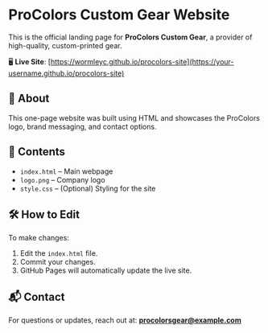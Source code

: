 # ProColors Custom Gear Website

This is the official landing page for **ProColors Custom Gear**, a provider of high-quality, custom-printed gear.

🖥️ **Live Site**: [https://wormleyc.github.io/procolors-site](https://your-username.github.io/procolors-site)

## 🚀 About

This one-page website was built using HTML and showcases the ProColors logo, brand messaging, and contact options.

## 📁 Contents

- `index.html` – Main webpage
- `logo.png` – Company logo
- `style.css` – (Optional) Styling for the site

## 🛠️ How to Edit

To make changes:
1. Edit the `index.html` file.
2. Commit your changes.
3. GitHub Pages will automatically update the live site.

## 📬 Contact

For questions or updates, reach out at: **procolorsgear@example.com**

